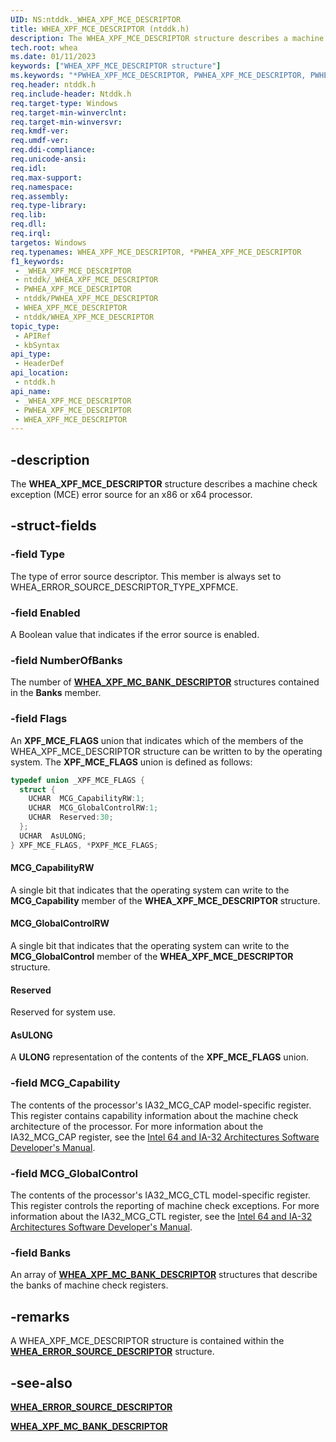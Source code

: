 ```yaml
---
UID: NS:ntddk._WHEA_XPF_MCE_DESCRIPTOR
title: WHEA_XPF_MCE_DESCRIPTOR (ntddk.h)
description: The WHEA_XPF_MCE_DESCRIPTOR structure describes a machine check exception (MCE) error source for an x86 or x64 processor.
tech.root: whea
ms.date: 01/11/2023
keywords: ["WHEA_XPF_MCE_DESCRIPTOR structure"]
ms.keywords: "*PWHEA_XPF_MCE_DESCRIPTOR, PWHEA_XPF_MCE_DESCRIPTOR, PWHEA_XPF_MCE_DESCRIPTOR structure pointer [WHEA Drivers and Applications], WHEA_XPF_MCE_DESCRIPTOR, WHEA_XPF_MCE_DESCRIPTOR structure [WHEA Drivers and Applications], _WHEA_XPF_MCE_DESCRIPTOR, ntddk/PWHEA_XPF_MCE_DESCRIPTOR, ntddk/WHEA_XPF_MCE_DESCRIPTOR, whea.whea_xpf_mce_descriptor, whearef_77725c63-dffe-45f9-9a52-cef3fb8d124e.xml"
req.header: ntddk.h
req.include-header: Ntddk.h
req.target-type: Windows
req.target-min-winverclnt:
req.target-min-winversvr: 
req.kmdf-ver: 
req.umdf-ver: 
req.ddi-compliance: 
req.unicode-ansi: 
req.idl: 
req.max-support: 
req.namespace: 
req.assembly: 
req.type-library: 
req.lib: 
req.dll: 
req.irql: 
targetos: Windows
req.typenames: WHEA_XPF_MCE_DESCRIPTOR, *PWHEA_XPF_MCE_DESCRIPTOR
f1_keywords:
 - _WHEA_XPF_MCE_DESCRIPTOR
 - ntddk/_WHEA_XPF_MCE_DESCRIPTOR
 - PWHEA_XPF_MCE_DESCRIPTOR
 - ntddk/PWHEA_XPF_MCE_DESCRIPTOR
 - WHEA_XPF_MCE_DESCRIPTOR
 - ntddk/WHEA_XPF_MCE_DESCRIPTOR
topic_type:
 - APIRef
 - kbSyntax
api_type:
 - HeaderDef
api_location:
 - ntddk.h
api_name:
 - _WHEA_XPF_MCE_DESCRIPTOR
 - PWHEA_XPF_MCE_DESCRIPTOR
 - WHEA_XPF_MCE_DESCRIPTOR
---
```


## -description

The **WHEA_XPF_MCE_DESCRIPTOR** structure describes a machine check exception (MCE) error source for an x86 or x64 processor.

## -struct-fields

### -field Type

The type of error source descriptor. This member is always set to WHEA_ERROR_SOURCE_DESCRIPTOR_TYPE_XPFMCE.

### -field Enabled

A Boolean value that indicates if the error source is enabled.

### -field NumberOfBanks

The number of [**WHEA_XPF_MC_BANK_DESCRIPTOR**](/windows-hardware/drivers/ddi/ntddk/ns-ntddk-_whea_xpf_mc_bank_descriptor) structures contained in the **Banks** member.

### -field Flags

An **XPF_MCE_FLAGS** union that indicates which of the members of the WHEA_XPF_MCE_DESCRIPTOR structure can be written to by the operating system. The **XPF_MCE_FLAGS** union is defined as follows:

```cpp
typedef union _XPF_MCE_FLAGS {
  struct {
    UCHAR  MCG_CapabilityRW:1;
    UCHAR  MCG_GlobalControlRW:1;
    UCHAR  Reserved:30;
  };
  UCHAR  AsULONG;
} XPF_MCE_FLAGS, *PXPF_MCE_FLAGS;
```

#### MCG_CapabilityRW

A single bit that indicates that the operating system can write to the **MCG_Capability** member of the **WHEA_XPF_MCE_DESCRIPTOR** structure.

#### MCG_GlobalControlRW

A single bit that indicates that the operating system can write to the **MCG_GlobalControl** member of the **WHEA_XPF_MCE_DESCRIPTOR** structure.

#### Reserved

Reserved for system use.

#### AsULONG

A **ULONG** representation of the contents of the **XPF_MCE_FLAGS** union.

### -field MCG_Capability

The contents of the processor's IA32_MCG_CAP model-specific register. This register contains capability information about the machine check architecture of the processor. For more information about the IA32_MCG_CAP register, see the [Intel 64 and IA-32 Architectures Software Developer's Manual](https://www.intel.com/content/www/us/en/developer/articles/technical/intel-sdm.html).

### -field MCG_GlobalControl

The contents of the processor's IA32_MCG_CTL model-specific register. This register controls the reporting of machine check exceptions. For more information about the IA32_MCG_CTL register, see the [Intel 64 and IA-32 Architectures Software Developer's Manual](https://www.intel.com/content/www/us/en/developer/articles/technical/intel-sdm.html).

### -field Banks

An array of [**WHEA_XPF_MC_BANK_DESCRIPTOR**](/windows-hardware/drivers/ddi/ntddk/ns-ntddk-_whea_xpf_mc_bank_descriptor) structures that describe the banks of machine check registers.

## -remarks

A WHEA_XPF_MCE_DESCRIPTOR structure is contained within the [**WHEA_ERROR_SOURCE_DESCRIPTOR**](/windows-hardware/drivers/ddi/ntddk/ns-ntddk-_whea_error_source_descriptor) structure.

## -see-also

[**WHEA_ERROR_SOURCE_DESCRIPTOR**](/windows-hardware/drivers/ddi/ntddk/ns-ntddk-_whea_error_source_descriptor)

[**WHEA_XPF_MC_BANK_DESCRIPTOR**](/windows-hardware/drivers/ddi/ntddk/ns-ntddk-_whea_xpf_mc_bank_descriptor)
